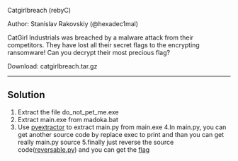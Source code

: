 Catgirlbreach (rebyC)

Author: Stanislav Rakovskiy (@hexadec1mal)

CatGirl Industrials was breached by a malware attack from their competitors. They have lost all their secret flags to the encrypting ransomware! Can you decrypt their most precious flag?

Download: catgirlbreach.tar.gz

---

## Solution
1. Extract the file do_not_pet_me.exe
2. Extract main.exe from madoka.bat
3. Use [pyextractor](https://github.com/extremecoders-re/pyinstxtractor) to extract main.py from main.exe
4.In main.py, you can get another source code by replace exec to print and than you can get really main.py source
5.finally just reverse the source code([reversable.py](./reverable.py)) and you can get the [flag](./flag.jpg) 
